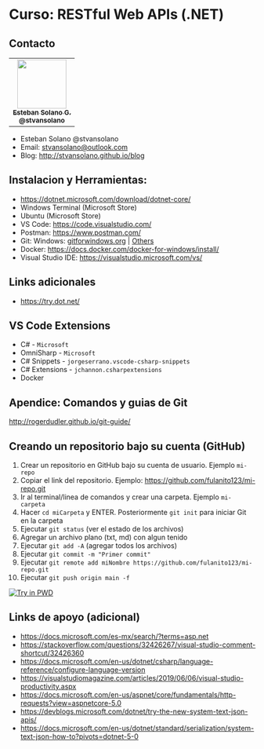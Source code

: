 # Curso: RESTful Web APIs (.NET)

## Contacto

<table>
  <tr>
    <td align="center"><a href="http://stvansolano.github.io/blog/"><img src="https://avatars2.githubusercontent.com/u/3009519?v=4" width="100px;" alt=""/><br /><sub><b>Esteban Solano G. </b><br/><b>@stvansolano</b></sub></a>
    </td>
  </tr>
</table>

- Esteban Solano @stvansolano 
- Email: stvansolano@outlook.com 
- Blog: http://stvansolano.github.io/blog

## Instalacion y Herramientas:

- https://dotnet.microsoft.com/download/dotnet-core/
- Windows Terminal (Microsoft Store)
- Ubuntu (Microsoft Store)
- VS Code: https://code.visualstudio.com/
- Postman: https://www.postman.com/
- Git: Windows: [gitforwindows.org](https://gitforwindows.org/) | [Others](https://git-scm.com/download/linux)
- Docker: https://docs.docker.com/docker-for-windows/install/
- Visual Studio IDE: https://visualstudio.microsoft.com/vs/

## Links adicionales
- https://try.dot.net/

## VS Code Extensions
- C# - `Microsoft`
- OmniSharp - `Microsoft`
- C# Snippets - `jorgeserrano.vscode-csharp-snippets`
- C# Extensions - `jchannon.csharpextensions`
- Docker

## Apendice: Comandos y guias de Git

http://rogerdudler.github.io/git-guide/

## Creando un repositorio bajo su cuenta (GitHub)
1) Crear un repositorio en GitHub bajo su cuenta de usuario. Ejemplo `mi-repo`
2) Copiar el link del repositorio. Ejemplo: https://github.com/fulanito123/mi-repo.git 
3) Ir al terminal/linea de comandos y crear una carpeta. Ejemplo `mi-carpeta`
4) Hacer `cd miCarpeta` y ENTER. Posteriormente `git init` para iniciar Git en la carpeta
5) Ejecutar `git status` (ver el estado de los archivos)
6) Agregar un archivo plano (txt, md) con algun tenido
7) Ejecutar `git add -A` (agregar todos los archivos)
8) Ejecutar `git commit -m "Primer commit"`
9) Ejecutar `git remote add miNombre https://github.com/fulanito123/mi-repo.git`
10) Ejecutar `git push origin main -f`

[![Try in PWD](https://raw.githubusercontent.com/play-with-docker/stacks/master/assets/images/button.png)](https://github.com/stvansolano/dotnet-docker-playground)

## Links de apoyo (adicional)
- https://docs.microsoft.com/es-mx/search/?terms=asp.net
- https://stackoverflow.com/questions/32426267/visual-studio-comment-shortcut/32426360
- https://docs.microsoft.com/en-us/dotnet/csharp/language-reference/configure-language-version
- https://visualstudiomagazine.com/articles/2019/06/06/visual-studio-productivity.aspx
- https://docs.microsoft.com/en-us/aspnet/core/fundamentals/http-requests?view=aspnetcore-5.0
- https://devblogs.microsoft.com/dotnet/try-the-new-system-text-json-apis/
- https://docs.microsoft.com/en-us/dotnet/standard/serialization/system-text-json-how-to?pivots=dotnet-5-0

